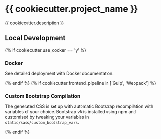 # {{ cookiecutter.project_name }}

{{ cookiecutter.description }}

## Local Development 

{% if cookiecutter.use_docker == 'y' %}
### Docker

See detailed deployment with Docker documentation.

{% endif %}
{% if cookiecutter.frontend_pipeline in ['Gulp', 'Webpack'] %}

### Custom Bootstrap Compilation

The generated CSS is set up with automatic Bootstrap recompilation with variables of your choice.
Bootstrap v5 is installed using npm and customised by tweaking your variables in `static/sass/custom_bootstrap_vars`.

{% endif %}
